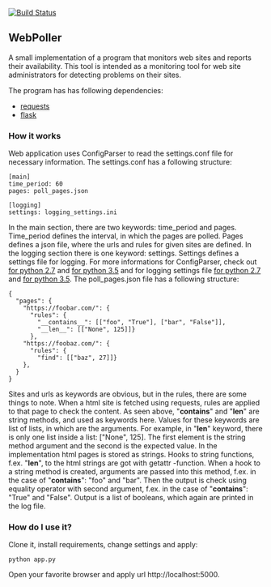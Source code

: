 [![Build Status](https://travis-ci.org/ovainola/website_poller.svg?branch=master)](https://travis-ci.org/ovainola/website_poller)


## WebPoller

A small implementation of a program that monitors web sites and reports their
availability. This tool is intended as a monitoring tool for web site
administrators for detecting problems on their sites.

The program has has following dependencies:

 * [requests](http://docs.python-requests.org/en/master/)
 * [flask](http://flask.pocoo.org/)

 ### How it works

 Web application uses ConfigParser to read the settings.conf file for necessary
 information. The settings.conf has a following structure:

 ```
 [main]
 time_period: 60
 pages: poll_pages.json

 [logging]
 settings: logging_settings.ini
 ```

In the main section, there are two keywords: time_period and pages. Time_period
defines the interval, in which the pages are polled. Pages defines a json file,
where the urls and rules for given sites are defined. In the logging section there is one keyword: settings. Settings defines a settings file for logging. For more informations for ConfigParser, check out [for python 2.7](https://docs.python.org/2/library/configparser.html) and [for python 3.5](https://docs.python.org/3.5/library/configparser.html) and for logging settings file [for python 2.7](https://docs.python.org/2/library/logging.config.html) and
[for python 3.5](https://docs.python.org/3.5/library/logging.config.html). The poll_pages.json file has a following structure:


```
{
  "pages": {
    "https://foobar.com/": {
      "rules": {
        "__contains__": [["foo", "True"], ["bar", "False"]],
        "__len__": [["None", 125]]}
      },
    "https://foobaz.com/": {
      "rules": {
        "find": [["baz", 27]]}
    },
  }
}
```

Sites and urls as keywords are obvious, but in the rules, there are some things
to note. When a html site is fetched using requests, rules are applied to that page
to check the content. As seen above, "__contains__" and "__len__" are string methods,
and used as keywords here. Values for these keywords are list of lists, in which
are the arguments. For example, in "__len__" keyword, there is only one list
inside a list: ["None", 125]. The first element is the string method argument and
the second is the expected value. In the implementation html pages is stored as strings.
Hooks to string functions, f.ex. "__len__", to the html strings are got with getattr -function. When a hook to a string method is created, arguments are passed into
this method, f.ex. in the case of "__contains__": "foo" and "bar". Then the
output is check using equality operator with second argument, f.ex. in the case of "__contains__": "True" and "False". Output is a list of booleans, which
again are printed in the log file.


### How do I use it?

 Clone it, install requirements, change settings and apply:

 ```
 python app.py
 ```

Open your favorite browser and apply url http://localhost:5000.
